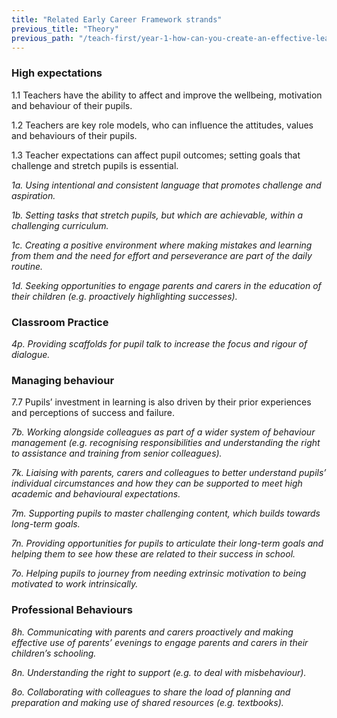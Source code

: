 ```yaml
---
title: "Related Early Career Framework strands"
previous_title: "Theory"
previous_path: "/teach-first/year-1-how-can-you-create-an-effective-learning-environment/autumn-week-6-ect-theory"
---
```


### High expectations

1.1 Teachers have the ability to affect and improve the wellbeing, motivation and behaviour of their pupils.

1.2 Teachers are key role models, who can influence the attitudes, values and behaviours of their pupils.

1.3 Teacher expectations can affect pupil outcomes; setting goals that challenge and stretch pupils is essential.

_1a. Using intentional and consistent language that promotes challenge and aspiration._

_1b. Setting tasks that stretch pupils, but which are achievable, within a challenging curriculum._

_1c. Creating a positive environment where making mistakes and learning from them and the need for effort and perseverance are part of the daily routine._

_1d. Seeking opportunities to engage parents and carers in the education of their children (e.g. proactively highlighting successes)._

### Classroom Practice

_4p. Providing scaffolds for pupil talk to increase the focus and rigour of dialogue._

### Managing behaviour

7.7 Pupils’ investment in learning is also driven by their prior experiences and perceptions of success and failure.

_7b. Working alongside colleagues as part of a wider system of behaviour management (e.g. recognising responsibilities and understanding the right to assistance and training from senior colleagues)._

_7k. Liaising with parents, carers and colleagues to better understand pupils’ individual circumstances and how they can be supported to meet high academic and behavioural expectations._

_7m. Supporting pupils to master challenging content, which builds towards long-term goals._

_7n. Providing opportunities for pupils to articulate their long-term goals and helping them to see how these are related to their success in school._

_7o. Helping pupils to journey from needing extrinsic motivation to being motivated to work intrinsically._

### Professional Behaviours

_8h. Communicating with parents and carers proactively and making effective use of parents’ evenings to engage parents and carers in their children’s schooling._

_8n. Understanding the right to support (e.g. to deal with misbehaviour)._

_8o. Collaborating with colleagues to share the load of planning and preparation and making use of shared resources (e.g. textbooks)._


